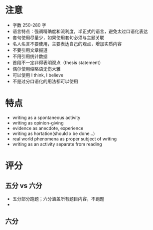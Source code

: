 # 注意

* 字数 250-280 字
* 语言特点：强调精确度和流利度，半正式的语言，避免太过口语化表达
* 套句使用尽量少，如果使用套句必须与主题关联
* 名人名言不要使用，主要表达自己的观点，增加实质内容
* 不要引用文章报道
* 不用引用统计数据
* 首段不一定非得表明观点（thesis statement）
* 偶尔使用缩略语无伤大雅
* 可以使用 I think, I believe
* 不是过分口语化的用法都可以使用

# 特点

* writing as a spontaneous activity
* writing as opinion-giving
* evidence as anecdote, experience
* writing as hortation(should x be done...)
* real world phenomena as proper subject of writing
* writing as an activity separate from reading

# 评分

## 五分 vs 六分

* 五分部分跑题；六分涵盖所有题目内容，不跑题
* 

## 六分
